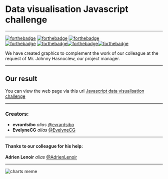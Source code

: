 # Data visualisation Javascript challenge

<hr>

[![forthebadge](https://forthebadge.com/images/badges/check-it-out.svg)](https://forthebadge.com) [![forthebadge](https://forthebadge.com/images/badges/powered-by-coffee.svg)](https://forthebadge.com) [![forthebadge](https://forthebadge.com/images/badges/built-with-love.svg)](https://forthebadge.com)  <br>
[![forthebadge](https://forthebadge.com/images/badges/powered-by-coders-sweat.svg)](https://forthebadge.com)
[![forthebadge](https://forthebadge.com/images/badges/uses-css.svg)](https://forthebadge.com)[![forthebadge](https://forthebadge.com/images/badges/uses-html.svg)](https://forthebadge.com)[![forthebadge](https://forthebadge.com/images/badges/uses-js.svg)](https://forthebadge.com)<br>

We have created graphics to complement the work of our colleague at the request of Mr. Johnny Hasnoclew, our project manager.

<hr>

## Our result

You can view the web page via this url [Javascript data visualisation challenge](?)

<hr>

### Creators:

* **evrardsibo** _alias_ [@evrardsibo](https://github.com/evrardsibo)
* **EvelyneCG** _alias_ [@EvelyneCG](https://github.com/EvelyneCG)

<hr>

#### Thanks to our colleague for his help:
 
 **Adrien Lenoir** _alias_ [@AdrienLenoir](https://github.com/AdrienLenoir)
 
 <hr>
 
 ![charts meme](https://media.giphy.com/media/3orieVe5VYqTdT16qk/giphy.gif)
